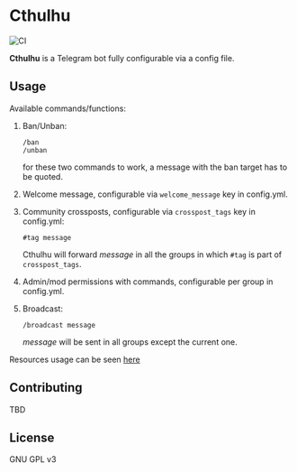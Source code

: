 # Cthulhu

![CI](https://github.com/mmat11/cthulhu/workflows/CI/badge.svg)

**Cthulhu** is a Telegram bot fully configurable via a config file.

## Usage

Available commands/functions:

1.  Ban/Unban:

    ```
    /ban
    /unban
    ```

    for these two commands to work, a message with the ban target has to be quoted.

2.  Welcome message, configurable via `welcome_message` key in config.yml.

3.  Community crossposts, configurable via `crosspost_tags` key in config.yml:

    ```
    #tag message
    ```

    Cthulhu will forward _message_ in all the groups in which `#tag` is part of `crosspost_tags`.

4.  Admin/mod permissions with commands, configurable per group in config.yml.

5.  Broadcast:

    ```
    /broadcast message
    ```

    _message_ will be sent in all groups except the current one.

Resources usage can be seen [here](http://116.203.185.109/d/rYdddlPWk/node-exporter-cthulhu?orgId=1)

## Contributing

TBD

## License

GNU GPL v3
